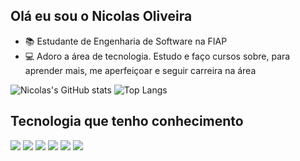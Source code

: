 ## Olá eu sou o Nicolas Oliveira

* 📚 Estudante de Engenharia de Software na FIAP
* 💻 Adoro a área de tecnologia. Estudo e faço cursos sobre, para aprender mais, me aperfeiçoar e seguir carreira na área

![Nicolas's GitHub stats](https://github-readme-stats.vercel.app/api?username=NicolasOliveira01&show_icons=true&theme=radical)
![Top Langs](https://github-readme-stats.vercel.app/api/top-langs/?username=NicolasOliveira01&layout=compact&theme=radical)

<h2>Tecnologia que tenho conhecimento</h2>
<div>
    <img src="https://img.shields.io/badge/HTML5-E34F26?style=for-the-badge&logo=html5&logoColor=white"/>
    <img src="https://img.shields.io/badge/CSS3-1572B6?style=for-the-badge&logo=css3&logoColor=white"/>
    <img src="https://img.shields.io/badge/Python-3776AB?style=for-the-badge&logo=python&logoColor=white"/>
    <img src="https://img.shields.io/badge/Java-ED8B00?style=for-the-badge&logo=openjdk&logoColor=white"/>
    <img src="https://img.shields.io/badge/JavaScript-F7DF1E?style=for-the-badge&logo=javascript&logoColor=black"/>
    <img src="https://img.shields.io/badge/React-20232A?style=for-the-badge&logo=react&logoColor=61DAFB"/>
</div>

